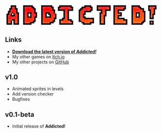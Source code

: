 ![Logo](https://github.com/carlpilot/Addiction-Mini-Jam/blob/920ec39d6950522fbc962b2a08e2c41a0416ba63/Promotional/itch/logo-large.png)

## Links
- [<b>Download the latest version of <i>Addicted!</i></b>](https://carlpilot.itch.io/addicted)
- My other games on [Itch.io](https://carlpilot.itch.io)
- My other projects on [GitHub](https://github.com/carlpilot)

## v1.0
- Animated sprites in levels
- Add version checker
- Bugfixes

## v0.1-beta
- Initial release of <b>Addicted!</b>